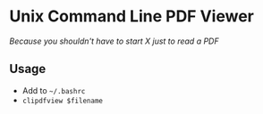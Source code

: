 Unix Command Line PDF Viewer
============================
*Because you shouldn't have to start X just to read a PDF*

Usage
------
 - Add to `~/.bashrc`
 - `clipdfview $filename`